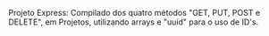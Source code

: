 Projeto Express: Compilado dos quatro métodos "GET, PUT, POST e DELETE", em Projetos, utilizando arrays e "uuid" para o uso de ID's.
